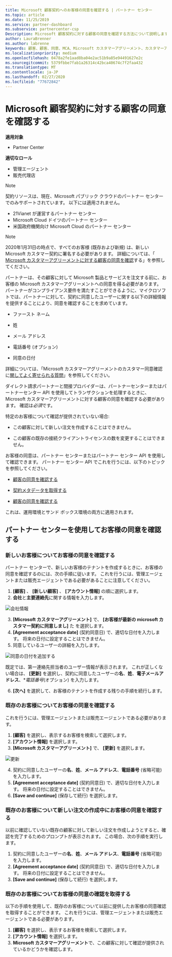 ```yaml
---
title: Microsoft 顧客契約へのお客様の同意を確認する | パートナー センター
ms.topic: article
ms.date: 11/25/2019
ms.service: partner-dashboard
ms.subservice: partnercenter-csp
Description: Microsoft 顧客契約に対する顧客の同意を確認する方法について説明します。 これは、顧客のために Microsoft の製品やサービスを注文するのに必要になる場合があります。
author: LauraBrenner
ms.author: labrenne
keywords: 顧客、顧客、同意、MCA、Microsoft カスタマーアグリーメント、カスタマーアグリーメントテンプレート
ms.localizationpriority: medium
ms.openlocfilehash: 0478a2fe1aad8ba04e2ac51b9a85e94491627e2c
ms.sourcegitcommit: 5379fbbe7fab1a26314c42bca40674c7f2faa432
ms.translationtype: MT
ms.contentlocale: ja-JP
ms.lasthandoff: 02/27/2020
ms.locfileid: "77672842"
---
```

# <a name="confirm-customer-acceptance-of-the-microsoft-customer-agreement"></a>Microsoft 顧客契約に対する顧客の同意を確認する

**適用対象**
-  Partner Center

**適切なロール**

- 管理エージェント
- 販売代理店

> [!NOTE]
> 契約リソースは、現在、Microsoft パブリック クラウドのパートナー センターでのみサポートされています。 以下には適用されません。
> * 21Vianet が運営するパートナー センター
> * Microsoft Cloud ドイツのパートナー センター
> * 米国政府機関向け Microsoft Cloud のパートナー センター

>[!NOTE]
>2020年1月31日の時点で、すべてのお客様 (既存および新規) は、新しい Microsoft カスタマー契約に署名する必要があります。 詳細については、「 [Microsoft カスタマーアグリーメントに対する顧客の同意を確認](confirm-customer-agreement.md)する」を参照してください。

パートナーは、その顧客に対して Microsoft 製品とサービスを注文する前に、お客様の Microsoft カスタマーアグリーメントへの同意を得る必要があります。 パートナーがコンプライアンス要件を満たすことができるように、マイクロソフトでは、パートナーに対して、契約に同意したユーザーに関する以下の詳細情報を提供することにより、同意を確認することを求めています。 

-   ファースト ネーム

-   姓

-   メール アドレス

-   電話番号 (オプション)

-   同意の日付

詳細については、「Microsoft カスタマーアグリーメントのカスタマー同意確認に[関してよく寄せられる質問](https://docs.microsoft.com/partner-center/confirm-consent-faq)」を参照してください。

ダイレクト請求パートナーと間接プロバイダーは、パートナーセンターまたはパートナーセンター API を使用してトランザクションを処理するときに、Microsoft カスタマーアグリーメントに対する顧客の同意を確認する必要があります。 確認は*必須*です。

特定のお客様について確認が提供されていない場合:

-   この顧客に対して新しい注文を作成することはできません。

-   この顧客の既存の接続クライアントライセンスの数を変更することはできません。

お客様の同意は、パートナー センターまたはパートナー センター API を使用して確認できます。 パートナー センター API でこれを行うには、以下のトピックを参照してください。 

-   [顧客の同意を確認する](https://docs.microsoft.com/partner-center/develop/get-confirmation-of-customer-consent)

-   [契約メタデータを取得する](https://docs.microsoft.com/partner-center/develop/get-agreement-metadata)

-   [顧客の同意を確認する](https://docs.microsoft.com/partner-center/develop/confirm-customer-consent)


これは、運用環境とサンド ボックス環境の両方に適用されます。

## <a name="confirming-customer-acceptance-in-partner-center"></a>パートナー センターを使用してお客様の同意を確認する

### <a name="confirm-customer-acceptance-for-a-new-customer"></a>新しいお客様についてお客様の同意を確認する

パートナー センターで、新しいお客様のテナントを作成するときに、お客様の同意を確認するのには、次の手順に従います。 これを行うには、管理エージェントまたは販売エージェントである必要があることに注意してください。

1. **[顧客]** 、 **[新しい顧客]** 、 **[アカウント情報]** の順に選択します。
2. **会社**と**主要連絡先**に関する情報を入力します。

![会社情報](images/mca/mca1.png)

3. **[Microsoft カスタマーアグリーメント]** で、 **[お客様が最新の microsoft カスタマー契約に同意しまし]** た を選択します。
4. **[Agreement acceptance date]** (契約同意日) で、適切な日付を入力します。 将来の日付に設定することはできません。
5. 同意しているユーザーの詳細を入力します。

![同意の日付を追加する](images/mca/MCA3.png)

既定では、第一連絡先担当者のユーザー情報が表示されます。 これが正しくない場合は、 **[更新]** を選択し、契約に同意したユーザーの**名**、**姓**、**電子メールアドレス**、**電話番号*(オプション) を入力します。

6. **[次へ]** を選択して、お客様のテナントを作成する残りの手順を続行します。

### <a name="confirm-customer-acceptance-for-an-existing-customer"></a>既存のお客様についてお客様の同意を確認する

これを行うには、管理エージェントまたは販売エージェントである必要があります。

1. **[顧客]** を選択し、表示するお客様を検索して選択します。
2. **[アカウント情報]** を選択します。
3. **[Microsoft カスタマーアグリーメント]** で、 **[更新]** を選択します。

![更新](images/mca/mca4.png)

4. 契約に同意したユーザーの**名**、**姓**、**メール アドレス**、**電話番号** (省略可能) を入力します。
5. **[Agreement acceptance date]** (契約同意日) で、適切な日付を入力します。 将来の日付に設定することはできません。
6. **[Save and continue]** (保存して続行) を選択します。

### <a name="confirm-customer-acceptance-while-creating-new-order-for-an-existing-customer"></a>既存のお客様について新しい注文の作成中にお客様の同意を確認する

以前に確認していない既存の顧客に対して新しい注文を作成しようとすると、確認を完了するためのプロンプトが表示されます。 この場合、次の手順を実行します。

1. 契約に同意したユーザーの**名**、**姓**、**メール アドレス**、**電話番号** (省略可能) を入力します。
2. **[Agreement acceptance date]** (契約同意日) で、適切な日付を入力します。 将来の日付に設定することはできません。
3. **[Save and continue]** (保存して続行) を選択します。

### <a name="retrieve-confirmation-of-customer-acceptance-for-an-existing-customer"></a>既存のお客様についてお客様の同意の確認を取得する

以下の手順を使用して、既存のお客様について以前に提供したお客様の同意確認を取得することができます。 これを行うには、管理エージェントまたは販売エージェントである必要があります。

1. **[顧客]** を選択し、表示するお客様を検索して選択します。
2. **[アカウント情報]** を選択します。
3. **Microsoft カスタマーアグリーメント**で、この顧客に対して確認が提供されているかどうかを確認します。
